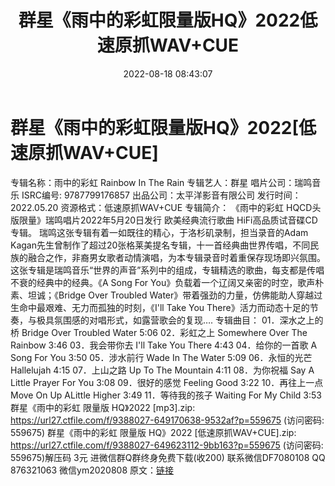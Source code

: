 ﻿---
title: 群星《雨中的彩虹限量版HQ》2022低速原抓WAV+CUE
date: 2022-08-18 08:43:07
categories: 新碟专辑、稀有等精品
tags: 纯音雅乐
---
# 群星《雨中的彩虹限量版HQ》2022[低速原抓WAV+CUE]

专辑名称：雨中的彩虹 Rainbow In The Rain
专辑艺人：群星
唱片公司：瑞鸣音乐
ISRC编号: 9787799176857
出品公司：太平洋影音有限公司
发行时间：2022.05.20
资源格式：低速原抓WAV+CUE
专辑简介：
《雨中的彩虹 HQCD头版限量》瑞鸣唱片2022年5月20日发行 欧美经典流行歌曲 HiFi高品质试音碟CD专辑。
瑞鸣这张专辑有着一如既往的精心，于洛杉矶录制，担当录音的Adam
Kagan先生曾制作了超过20张格莱美提名专辑，十一首经典曲世界传唱，不同民族的融合之作，非裔男女歌者动情演唱，为本专辑录音时着重保存现场即兴氛围。
这张专辑是瑞鸣音乐“世界的声音”系列中的组成，专辑精选的歌曲，每支都是传唱不衰的经典中的经典。《A Song For
You》负载着一个辽阔又亲密的时空，歌声朴素、坦诚；《Bridge Over Troubled
Water》带着强劲的力量，仿佛能助人穿越过生命中最艰难、无力而孤独的时刻，《I'll Take You
There》活力而动态十足的节奏，与极具氛围感的对唱形式，如露营歌会的复现….
专辑曲目：
01．深水之上的桥 Bridge Over Troubled Water 5:06
02．彩虹之上 Somewhere Over The Rainbow 3:46
03．我会带你去 I'll Take You There 4:43
04．给你的一首歌 A Song For You 3:50
05．涉水前行 Wade In The Water 5:09
06．永恒的光芒 Hallelujah 4:15
07．上山之路 Up To The Mountain 4:11
08．为你祝福 Say A Little Prayer For You 3:08
09．很好的感觉 Feeling Good 3:22
10．再往上一点 Move On Up ALittle Higher 3:49
11．等待我的孩子 Waiting For My Child 3:53
群星《雨中的彩虹 限量版 HQ》2022 [mp3].zip: https://url27.ctfile.com/f/9388027-649170638-9532af?p=559675
(访问密码: 559675)
群星《雨中的彩虹 限量版 HQ》2022 [低速原抓WAV+CUE].zip: https://url27.ctfile.com/f/9388027-649623112-9bb163?p=559675
(访问密码: 559675)解压码 3元
进微信群Q群终身免费下载(收200)
联系微信DF7080108 QQ 876321063
微信ym2020808
原文：[链接](https://blog.sina.com.cn/s/blog_1647c7e7601030yx0.html)